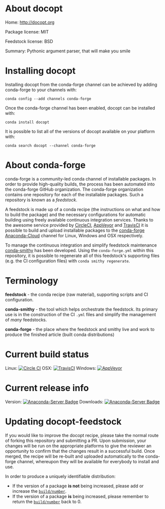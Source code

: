 About docopt
============

Home: http://docopt.org

Package license: MIT

Feedstock license: BSD

Summary: Pythonic argument parser, that will make you smile



Installing docopt
=================

Installing docopt from the conda-forge channel can be achieved by adding conda-forge to your channels with:

```
conda config --add channels conda-forge
```

Once the conda-forge channel has been enabled, docopt can be installed with:

```
conda install docopt
```

It is possible to list all of the versions of docopt available on your platform with:

```
conda search docopt --channel conda-forge
```


About conda-forge
=================

conda-forge is a community-led conda channel of installable packages.
In order to provide high-quality builds, the process has been automated into the
conda-forge GitHub organization. The conda-forge organization contains one repository 
for each of the installable packages. Such a repository is known as a *feedstock*.

A feedstock is made up of a conda recipe (the instructions on what and how to build
the package) and the necessary configurations for automatic building using freely
available continuous integration services. Thanks to the awesome service provided by
[CircleCI](https://circleci.com/), [AppVeyor](http://www.appveyor.com/)
and [TravisCI](https://travis-ci.org/) it is possible to build and upload installable
packages to the [conda-forge](https://anaconda.org/conda-forge)
[Anaconda-Cloud](http://docs.anaconda.org/) channel for Linux, Windows and OSX respectively.

To manage the continuous integration and simplify feedstock maintenance
[conda-smithy](http://github.com/conda-forge/conda-smithy) has been developed.
Using the ``conda-forge.yml`` within this repository, it is possible to regenerate all of
this feedstock's supporting files (e.g. the CI configuration files) with ``conda smithy regenerate``.


Terminology
===========

**feedstock** - the conda recipe (raw material), supporting scripts and CI configuration.

**conda-smithy** - the tool which helps orchestrate the feedstock.
                   Its primary use is in the construction of the CI ``.yml`` files
                   and simplify the management of *many* feedstocks.

**conda-forge** - the place where the feedstock and smithy live and work to
                  produce the finished article (built conda distributions)

Current build status
====================
Linux: [![Circle CI](https://circleci.com/gh/conda-forge/docopt-feedstock.svg?style=svg)](https://circleci.com/gh/conda-forge/docopt-feedstock)
OSX: [![TravisCI](https://travis-ci.org/conda-forge/docopt-feedstock.svg?branch=master)](https://travis-ci.org/conda-forge/docopt-feedstock) 
Windows: [![AppVeyor](https://ci.appveyor.com/api/projects/status/github/conda-forge/docopt-feedstock?svg=True)](https://ci.appveyor.com/project/conda-forge/docopt-feedstock/branch/master)

Current release info
====================
Version: [![Anaconda-Server Badge](https://anaconda.org/conda-forge/docopt/badges/version.svg)](https://anaconda.org/conda-forge/docopt)
Downloads: [![Anaconda-Server Badge](https://anaconda.org/conda-forge/docopt/badges/downloads.svg)](https://anaconda.org/conda-forge/docopt)


Updating docopt-feedstock
=========================

If you would like to improve the docopt recipe, please take the normal
route of forking this repository and submitting a PR. Upon submission, your changes will
be run on the appropriate platforms to give the reviewer an opportunity to confirm that the
changes result in a successful build. Once merged, the recipe will be re-built and uploaded
automatically to the conda-forge channel, whereupon they will be available for everybody to
install and use.

In order to produce a uniquely identifiable distribution:
 * If the version of a package **is not** being increased, please add or increase
   the [``build/number``](http://conda.pydata.org/docs/building/meta-yaml.html#build-number-and-string). 
 * If the version of a package **is** being increased, please remember to return
   the [``build/number``](http://conda.pydata.org/docs/building/meta-yaml.html#build-number-and-string)
   back to 0.
